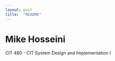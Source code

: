 ```yaml
---
layout: post
title:  "README"
---
```

# Mike Hosseini
CIT 480 - CIT System Design and Implementation I
